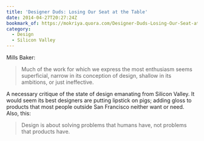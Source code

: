 ```yaml
---
title: 'Designer Duds: Losing Our Seat at the Table'
date: 2014-04-27T20:27:24Z
bookmark_of: https://mokriya.quora.com/Designer-Duds-Losing-Our-Seat-at-the-Table
category:
  - Design
  - Silicon Valley
---
```

Mills Baker:

> Much of the work for which we express the most enthusiasm seems superficial, narrow in its conception of design, shallow in its ambitions, or just ineffective.

A necessary critique of the state of design emanating from Silicon Valley. It would seem its best designers are putting lipstick on pigs; adding gloss to products that most people outside San Francisco neither want or need. Also, this:

> Design is about solving problems that humans have, not problems that products have.
